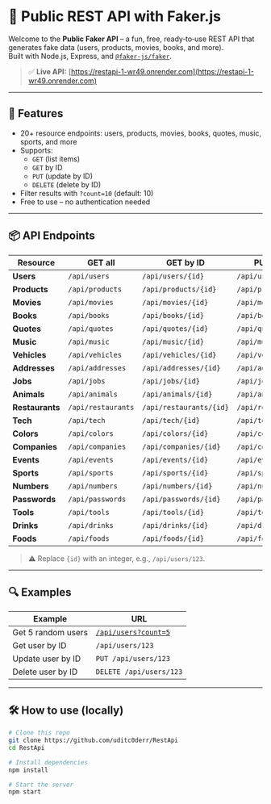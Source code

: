 # 🌟 Public REST API with Faker.js

Welcome to the **Public Faker API** – a fun, free, ready‑to‑use REST API that generates fake data (users, products, movies, books, and more).  
Built with Node.js, Express, and [`@faker-js/faker`](https://github.com/faker-js/faker).  

> ✅ **Live API:** [https://restapi-1-wr49.onrender.com](https://restapi-1-wr49.onrender.com)

---

## 🚀 Features

- 20+ resource endpoints: users, products, movies, books, quotes, music, sports, and more
- Supports:
  - `GET` (list items)
  - `GET` by ID
  - `PUT` (update by ID)
  - `DELETE` (delete by ID)
- Filter results with `?count=10` (default: 10)
- Free to use – no authentication needed

---

## 📦 API Endpoints

| Resource        | GET all | GET by ID | PUT (update) | DELETE |
|-----------------|--------|-----------|--------------|--------|
| **Users**       | `/api/users` | `/api/users/{id}` | `/api/users/{id}` | `/api/users/{id}` |
| **Products**    | `/api/products` | `/api/products/{id}` | `/api/products/{id}` | `/api/products/{id}` |
| **Movies**      | `/api/movies` | `/api/movies/{id}` | `/api/movies/{id}` | `/api/movies/{id}` |
| **Books**       | `/api/books` | `/api/books/{id}` | `/api/books/{id}` | `/api/books/{id}` |
| **Quotes**      | `/api/quotes` | `/api/quotes/{id}` | `/api/quotes/{id}` | `/api/quotes/{id}` |
| **Music**       | `/api/music` | `/api/music/{id}` | `/api/music/{id}` | `/api/music/{id}` |
| **Vehicles**    | `/api/vehicles` | `/api/vehicles/{id}` | `/api/vehicles/{id}` | `/api/vehicles/{id}` |
| **Addresses**   | `/api/addresses` | `/api/addresses/{id}` | `/api/addresses/{id}` | `/api/addresses/{id}` |
| **Jobs**        | `/api/jobs` | `/api/jobs/{id}` | `/api/jobs/{id}` | `/api/jobs/{id}` |
| **Animals**     | `/api/animals` | `/api/animals/{id}` | `/api/animals/{id}` | `/api/animals/{id}` |
| **Restaurants** | `/api/restaurants` | `/api/restaurants/{id}` | `/api/restaurants/{id}` | `/api/restaurants/{id}` |
| **Tech**        | `/api/tech` | `/api/tech/{id}` | `/api/tech/{id}` | `/api/tech/{id}` |
| **Colors**      | `/api/colors` | `/api/colors/{id}` | `/api/colors/{id}` | `/api/colors/{id}` |
| **Companies**   | `/api/companies` | `/api/companies/{id}` | `/api/companies/{id}` | `/api/companies/{id}` |
| **Events**      | `/api/events` | `/api/events/{id}` | `/api/events/{id}` | `/api/events/{id}` |
| **Sports**      | `/api/sports` | `/api/sports/{id}` | `/api/sports/{id}` | `/api/sports/{id}` |
| **Numbers**     | `/api/numbers` | `/api/numbers/{id}` | `/api/numbers/{id}` | `/api/numbers/{id}` |
| **Passwords**   | `/api/passwords` | `/api/passwords/{id}` | `/api/passwords/{id}` | `/api/passwords/{id}` |
| **Tools**       | `/api/tools` | `/api/tools/{id}` | `/api/tools/{id}` | `/api/tools/{id}` |
| **Drinks**      | `/api/drinks` | `/api/drinks/{id}` | `/api/drinks/{id}` | `/api/drinks/{id}` |
| **Foods**       | `/api/foods` | `/api/foods/{id}` | `/api/foods/{id}` | `/api/foods/{id}` |

> ⚠ Replace `{id}` with an integer, e.g., `/api/users/123`.

---

## 🔍 Examples

| Example | URL |
|--------|-----|
| Get 5 random users | [`/api/users?count=5`](https://restapi-1-wr49.onrender.com/api/users?count=5) |
| Get user by ID | `/api/users/123` |
| Update user by ID | `PUT /api/users/123` |
| Delete user by ID | `DELETE /api/users/123` |

---

## 🛠 How to use (locally)

```bash
# Clone this repo
git clone https://github.com/uditc0derr/RestApi
cd RestApi

# Install dependencies
npm install

# Start the server
npm start
